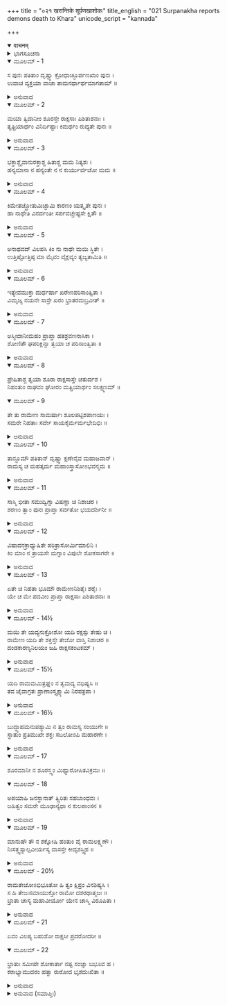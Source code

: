 +++
title = "०२१ खरान्तिके शूर्पणखाशोकः"
title_english = "021 Surpanakha reports demons death to Khara"
unicode_script = "kannada"

+++
<details open><summary>वाचनम्</summary>

<div class="audioEmbed"  caption="श्रीराम-हरिसीताराममूर्ति-घनपाठिभ्यां वचनम्" src="https://archive.org/download/Ramayana-recitation-Sriram-harisItArAmamUrti-Ghanapaati-v2/Kanda_3/Kanda_3_ARK-021-Kharamthike_Shoorpanakaa_Shokaha_.mp3"></div>
</details>



<details><summary>ಭಾಗಸೂಚನಾ</summary>

ಶೂರ್ಪಣಖಿಯು ಖರನಿಗೆ ರಾಕ್ಷಸರು ಹತರಾದುದನ್ನು ಹೇಳಿದುದು, ರಾಮನೊಡನೆ ಯುದ್ಧ ಮಾಡಲು ಪುನಃ ಖರನನ್ನು ಪ್ರೋತ್ಸಾಹಿಸಿದುದು
</details>

<details open><summary>ಮೂಲಮ್ - 1</summary>

ಸ ಪುನಃ ಪತಿತಾಂ ದೃಷ್ಟ್ವಾ ಕ್ರೋಧಾಚ್ಛೂರ್ಪಣಖಾಂ ಪುನಃ ।  
ಉವಾಚ ವ್ಯಕ್ತಯಾ ವಾಚಾ ತಾಮನರ್ಥಾರ್ಥಮಾಗತಾಮ್ ॥
</details>

<details><summary>ಅನುವಾದ</summary>

ಶೂರ್ಪಣಖಿಯು ಪುನಃ ಭೂಮಿಯಲ್ಲಿ ಬಿದ್ದಿರುವುದನ್ನು ನೋಡಿ, ಅನರ್ಥದಿಂದ ಬಂದಿರುವ ಆ ತಂಗಿಯಲ್ಲಿ ಖರನು ಕ್ರೋಧದಿಂದ ಸ್ಪಷ್ಟವಾಣಿಯಲ್ಲಿ ಪುನಃ ಹೇಳಿದನು.॥1॥
</details>

<details open><summary>ಮೂಲಮ್ - 2</summary>

ಮಯಾ ತ್ವಿದಾನೀಂ ಶೂರಸ್ತೇ ರಾಕ್ಷಸಾಃ ಪಿಶಿತಾಶನಾಃ ।  
ತ್ವತ್ಪ್ರಿಯಾರ್ಥಂ ವಿನಿರ್ದಿಷ್ಟಾಃ ಕಿಮರ್ಥಂ ರುದ್ಯತೇ ಪುನಃ ॥
</details>

<details><summary>ಅನುವಾದ</summary>

ತಂಗೀ! ನಾನು ನಿನಗೆ ಪ್ರಿಯವನ್ನುಂಟುಮಾಡಲು ಅನೇಕ ಶೂರ-ವೀರ, ಮಾಂಸಾಹಾರೀ ರಾಕ್ಷಸರಿಗೆ ಹೋಗಲು ಆಜ್ಞೆಕೊಟ್ಟಿದ್ದೆ. ಈಗ ಪುನಃ ನೀನು ಏಕೆ ಅಳುತ್ತಿರುವೆ.॥2॥
</details>

<details open><summary>ಮೂಲಮ್ - 3</summary>

ಭಕ್ತಾಶ್ಚೈವಾನುರಕ್ತಾಶ್ಚ ಹಿತಾಶ್ಚ ಮಮ ನಿತ್ಯಶಃ ।  
ಹನ್ಯಮಾನಾ ನ ಹನ್ಯಂತೇ ನ ನ ಕುರ್ಯುರ್ವಚೋ ಮಮ ॥
</details>

<details><summary>ಅನುವಾದ</summary>

ನನ್ನ ಭಕ್ತರೂ, ನನ್ನಲ್ಲಿ ಅನುರಾಗವುಳ್ಳವರೂ, ಸದಾ ನನ್ನ ಹಿತವನ್ನು ಬಯಸುವವರೂ ಆದ ರಾಕ್ಷಸರನ್ನು ನಾನು ಕಳಿಸಿದ್ದೆ. ಅವರು ಯಾರಿಂದಲೂ ಸಾಯಲಾರರು. ನನ್ನ ಆಜ್ಞೆಯನ್ನು ಪಾಲಿಸದಿರುವುದೂ ಅವರಿಂದ ಸಂಭವವಿಲ್ಲ.॥3॥
</details>

<details open><summary>ಮೂಲಮ್ - 4</summary>

ಕಿಮೇತಚ್ಛ್ರೋತುಮಿಚ್ಛಾಮಿ ಕಾರಣಂ ಯತ್ಕೃತೇ ಪುನಃ ।  
ಹಾ ನಾಥೇತಿ ವಿನರ್ದಂತೀ ಸರ್ಪವಚ್ಚೇಷ್ಟಸೇ ಕ್ಷಿತೌ ॥
</details>

<details><summary>ಅನುವಾದ</summary>

ಹಾಗಿರುವಾಗ ಯಾವ ಕಾರಣ ಉಪಸ್ಥಿತವಾಯಿತು? ‘ಹಾ ನಾಥ!’ ಎಂದುಕೊಳ್ಳುತ್ತಾ ಹಾವಿನಂತೆ ನೆಲದಲ್ಲಿ ಬಿದ್ದಿರುವುದು ಯಾತಕ್ಕಾಗಿ ಎಂದು ನಾನು ಕೇಳಲು ಬಯಸುತ್ತಿದ್ದೇನೆ.॥4॥
</details>

<details open><summary>ಮೂಲಮ್ - 5</summary>

ಅನಾಥವದ್ ವಿಲಪಸಿ ಕಿಂ ನು ನಾಥೇ ಮಯಿ ಸ್ಥಿತೇ ।  
ಉತ್ತಿಷ್ಟೋತ್ತಿಷ್ಠ ಮಾ ಮೈವಂ ವೈಕ್ಲವ್ಯಂ ತ್ಯಜ್ಯತಾಮಿತಿ ॥
</details>

<details><summary>ಅನುವಾದ</summary>

ನನ್ನಂತಹ ರಕ್ಷಕನು ಇರುವಾಗ ನೀನು ಅನಾಥಳಂತೆ ಏಕೆ ವಿಲಾಪ ಮಾಡುತ್ತಿರುವೆ? ಏಳು! ಏಳು! ಹೀಗೆ ಮಲಗಿರಬೇಡ, ಗಾಬರಿಪಡಬೇಡ.॥5॥
</details>

<details open><summary>ಮೂಲಮ್ - 6</summary>

ಇತ್ಯೇವಮುಕ್ತಾ ದುರ್ಧರ್ಷಾ ಖರೇಣಪರಿಸಾಂತ್ವಿತಾ ।  
ವಿಮೃಜ್ಯ ನಯನೇ ಸಾಸ್ರೇ ಖರಂ ಭ್ರಾತರಮಬ್ರವೀತ್ ॥
</details>

<details><summary>ಅನುವಾದ</summary>

ಖರನು ಹೀಗೆ ಸಾಂತ್ವನ ಮಾಡಿದಾಗ ಆ ದುರ್ಧರ್ಷ ರಾಕ್ಷಸಿಯು ಕಂಬನಿಗಳನ್ನು ಒರೆಸಿಕೊಂಡು ಅಣ್ಣನಲ್ಲಿ ಹೇಳಿದಳು.॥6॥
</details>

<details open><summary>ಮೂಲಮ್ - 7</summary>

ಅಸ್ಮೀದಾನೀಮಹಂ ಪ್ರಾಪ್ತಾ ಹತಶ್ರವಣನಾಸಿಕಾ ।  
ಶೋಣಿತೌ ಘಪರಿಕ್ಲಿನ್ನಾ ತ್ವಯಾ ಚ ಪರಿಸಾಂತ್ವಿತಾ ॥
</details>

<details><summary>ಅನುವಾದ</summary>

ಅಣ್ಣಾ! ನಾನು ಈಗ ಪುನಃ ನಿನ್ನ ಬಳಿಗೆ ಏಕೆ ಬಂದಿರುವೆನು - ಇದನ್ನು ತಿಳಿಸುತ್ತೇನೆ, ಕೇಳು ನನ್ನ ಮೂಗು-ಕಿವಿಗಳು ತುಂಡಾಗಿ ನಾನು ರಕ್ತದ ಧಾರೆಯಿಂದ ಮಿಂದುಹೋದೆ. ಆ ಅವಸ್ಥೆಯಲ್ಲಿ ಮೊದಲ ಸಲ ನಾನು ಬಂದಾಗ ನೀನು ಬಹಳ ಸಮಾಧಾನಪಡಿಸಿದ್ದೆ.॥7॥
</details>

<details open><summary>ಮೂಲಮ್ - 8</summary>

ಪ್ರೇಷಿತಾಶ್ಚ ತ್ವಯಾ ಶೂರಾ ರಾಕ್ಷಸಾಸ್ತೇ ಚತುರ್ದಶ ।  
ನಿಹಂತುಂ ರಾಘವಂ ಘೋರಂ ಮತ್ಪ್ರಿಯಾರ್ಥಂ ಸಲಕ್ಷ್ಮಣಮ್ ॥
</details>

<details open><summary>ಮೂಲಮ್ - 9</summary>

ತೇ ತು ರಾಮೇಣ ಸಾಮರ್ಷಾಃ ಶೂಲಪಟ್ಟಿಶಪಾಣಯಃ ।  
ಸಮರೇ ನಿಹತಾಃ ಸರ್ವೇ ಸಾಯಕೈರ್ಮರ್ಮಭೇದಿಭಿಃ ॥
</details>

<details><summary>ಅನುವಾದ</summary>

ಅನಂತರ ನನ್ನ ಪ್ರಿಯವನ್ನುಂಟುಮಾಡಲು ಲಕ್ಷ್ಮಣ ಸಹಿತ ಶ್ರೀರಾಮನನ್ನು ವಧಿಸುವ ಉದ್ದೇಶದಿಂದ ನೀನು ಕಳಿಸಿದ ಶೂರ-ವೀರ ರಾಕ್ಷಸರೆಲ್ಲರೂ ಕ್ರೋಧಗೊಂಡು ಕೈಯಲ್ಲಿ ಶೂಲಪಟ್ಟಿಶ ಧರಿಸಿ ಅಲ್ಲಿಗೆ ಹೋದರು, ಆದರೆ ರಾಮನು ತನ್ನ ಮರ್ಮಭೇದಿ ಬಾಣಗಳಿಂದ ಅವರೆಲ್ಲರನ್ನು ಸಮರಾಂಗಣದಲ್ಲಿ ಕೊಂದುಹಾಕಿದನು.॥8-9॥
</details>

<details open><summary>ಮೂಲಮ್ - 10</summary>

ತಾನ್ಭೂಮೌ ಪತಿತಾನ್ ದೃಷ್ಟ್ವಾ ಕ್ಷಣೇನೈವ ಮಹಾಜವಾನ್ ।  
ರಾಮಸ್ಯ ಚ ಮಹತ್ಕರ್ಮ ಮಹಾಂಸ್ತ್ರಾಸೋಽಭವನ್ಮಮ ॥
</details>

<details><summary>ಅನುವಾದ</summary>

ಆ ಮಹಾವೇಗಶಾಲೀ ನಿಶಾಚರರು ಕ್ಷಣಾರ್ಧದಲ್ಲಿ ಧರಾಶಾಯಿಯಾಗಿರುವುದನ್ನು ನೋಡಿ ರಾಮನ ಆ ಮಹಾಪರಾಕ್ರಮವನ್ನು ನೋಡಿ ನನ್ನ ಶರೀರದಲ್ಲಿ ಭಾರೀ ಭಯ ಉಂಟಾಯಿತು.॥10॥
</details>

<details open><summary>ಮೂಲಮ್ - 11</summary>

ಸಾಸ್ಮಿ ಭೀತಾ ಸಮುದ್ವಿಗ್ನಾ ವಿಷಣ್ಣಾ ಚ ನಿಶಾಚರ ।  
ಶರಣಂ ತ್ವಾಂ ಪುನಃ ಪ್ರಾಪ್ತಾ ಸರ್ವತೋ ಭಯದರ್ಶಿನೀ ॥
</details>

<details><summary>ಅನುವಾದ</summary>

ನಿಶಾಚರರಾಜನೇ! ನಾನು ಭಯ-ಭೀತ, ಉದ್ವಿಗ್ನ, ವಿಷಾದಗ್ರಸ್ತಳಾಗಿರುವೆನು. ನನಗೆ ಎಲ್ಲೆಡೆ ಭಯವೇ ಭಯವು ಕಂಡುಬರುತ್ತಿದೆ, ಅದಕ್ಕಾಗಿ ಪುನಃ ನಿನಗೆ ಶರಣು ಬಂದಿರುವೆನು.॥11॥
</details>

<details open><summary>ಮೂಲಮ್ - 12</summary>

ವಿಷಾದನಕ್ರಾಧ್ಯುಷಿತೇ  ಪರಿತ್ರಾಸೋರ್ಮಿಮಾಲಿನಿ ।  
ಕಿಂ ಮಾಂ ನ ತ್ರಾಯಸೇ ಮಗ್ನಾಂ ವಿಪುಲೇ ಶೋಕಸಾಗರೇ ॥
</details>

<details><summary>ಅನುವಾದ</summary>

ವಿಷಾದರೂಪೀ ಮೊಸಳೆಗಳು ವಾಸಿಸುವ, ಭಯವೆಂಬ ಅಲೆಗಳಿಂದ ತುಂಬಿರುವ, ಶೋಕಸಮುದ್ರದಲ್ಲಿ ನಾನು ಮುಳುಗಿರುವೆನು. ನೀನು ಈ ಶೋಕ ಸಮುದ್ರದಿಂದ ನನ್ನನ್ನು ಏಕೆ ಉದ್ಧರಿಸುವುದಿಲ್ಲ.॥12॥
</details>

<details open><summary>ಮೂಲಮ್ - 13</summary>

ಏತೇ ಚ ನಿಹತಾ ಭೂಮೌ ರಾಮೇಣನಿಶಿತೈಃ ಶರೈಃ ।  
ಯೇ ಚ ಮೇ ಪದವೀಂ ಪ್ರಾಪ್ತಾ ರಾಕ್ಷಸಾಃ ಪಿಶಿತಾಶನಾಃ ॥
</details>

<details><summary>ಅನುವಾದ</summary>

ಮಾಂಸಭಕ್ಷಿ ರಾಕ್ಷಸರು ನನ್ನೊಡನೆ ಹೋದವರೆಲ್ಲರೂ ರಾಮನ ನಿಶಿತ ಶರಗಳಿಂದ ಸತ್ತು ಭೂಮಿಯಲ್ಲಿ ಬಿದ್ದಿರುವರ.॥13॥
</details>

<details open><summary>ಮೂಲಮ್ - 14½</summary>

ಮಯಿ ತೇ ಯದ್ಯನುಕ್ರೋಶೋ ಯದಿ ರಕ್ಷಸ್ಸು ತೇಷು ಚ ।  
ರಾಮೇಣ ಯದಿ ತೇ ಶಕ್ತಿಸ್ತೇ ತೇಜೋ ವಾಸ್ತಿ ನಿಶಾಚರ ॥  
ದಂಡಕಾರಣ್ಯನಿಲಯಂ  ಜಹಿ ರಾಕ್ಷಸಕಂಟಕಮ್ ।
</details>

<details><summary>ಅನುವಾದ</summary>

ರಾಕ್ಷಸರಾಜನೇ! ನನ್ನ ಮೇಲೆ ಹಾಗೂ ಸತ್ತಿರುವ ಆ ರಾಕ್ಷಸರ ಮೇಲೆ ನಿನಗೆ ಅನುಕಂಪ ಇದ್ದರೆ, ರಾಮನಿಗೆ ಪ್ರತಿಕಾರ ಮಾಡುವ ಶಕ್ತಿ-ತೇಜ ನಿನ್ನಲ್ಲಿ ಇದ್ದರೆ, ಅವನನ್ನು ಕೊಂದು ಹಾಕು, ಏಕೆಂದರೆ ದಂಡಕಾರಣ್ಯದಲ್ಲಿ ಮನೆಮಾಡಿ ನೆಲೆ ಇರುವ ರಾಮನು ರಾಕ್ಷಸರಿಗಾಗಿ ಕಂಟಕಪ್ರಾಯನಾಗಿದ್ದಾನೆ.॥14½॥
</details>

<details open><summary>ಮೂಲಮ್ - 15½</summary>

ಯದಿ ರಾಮಮಮಿತ್ರಘ್ನಂ ನ ತ್ವಮದ್ಯ ವಧಿಷ್ಯಸಿ ॥  
ತವ ಚೈವಾಗ್ರತಃ ಪ್ರಾಣಾಂಸ್ತ್ಯಕ್ಷ್ಯಾಮಿ ನಿರಪತ್ರಪಾ ।
</details>

<details><summary>ಅನುವಾದ</summary>

ನೀನು ಇಂದೇ ಶತ್ರುಘಾತಿ ರಾಮನನ್ನು ವಧಿಸದಿದ್ದರೆ ನಾನು ನಿನ್ನ ಮುಂದೆಯೇ ಪ್ರಾಣತ್ಯಾಗ ಮಾಡುವೆನು, ಏಕೆಂದರೆ ನನ್ನ ಲಜ್ಜೆ ಸೂರೆಗೊಂಡಿದೆ.॥15½॥
</details>

<details open><summary>ಮೂಲಮ್ - 16½</summary>

ಬುದ್ಧ್ಯಾಹಮನುಪಶ್ಯಾಮಿ ನ ತ್ವಂ ರಾಮಸ್ಯ ಸಂಯುಗೇ ॥  
ಸ್ಥಾತುಂ ಪ್ರತಿಮುಖೇ ಶಕ್ತಃ ಸಬಲೋಽಪಿ ಮಹಾರಣೇ ।
</details>

<details><summary>ಅನುವಾದ</summary>

ನೀನು ಮಹಾಸಮರದಲ್ಲಿ ಬಲಾಢ್ಯನಾಗಿದ್ದರೂ ರಾಮನ ಎದುರಿಗೆ ಯುದ್ಧದಲ್ಲಿ ನಿಲ್ಲಲಾರೆ ಎಂದೇ ನನಗೆ ಬುದ್ಧಿಪೂರ್ವಕವಾಗಿ ಪದೇ-ಪದೇ ಅನಿಸುತ್ತಿದೆ.॥16½॥
</details>

<details open><summary>ಮೂಲಮ್ - 17</summary>

ಶೂರಮಾನೀ ನ ಶೂರಸ್ತ್ವಂ ಮಿಥ್ಯಾರೋಪಿತವಿಕ್ರಮಃ ॥
</details>

<details open><summary>ಮೂಲಮ್ - 18</summary>

ಅಪಯಾಹಿ ಜನಸ್ಥಾನಾತ್ ತ್ವ್ರಿರಿತಃ  ಸಹಬಾಂಧವಃ ।  
ಜಹಿತ್ವಂ ಸಮರೇ ಮೂಢಾನ್ಯಥಾ ನ ಕುಲಪಾಂಸನ ॥
</details>

<details><summary>ಅನುವಾದ</summary>

ನೀನು ತನ್ನನ್ನು ಶೂರ-ವೀರನೆಂದು ತಿಳಿಯುತ್ತಿ, ಆದರೆ ನಿನ್ನಲ್ಲಿ ಶೌರ್ಯವೇ ಇಲ್ಲ. ನೀನು ಸುಮ್ಮನೇ ತನ್ನಲ್ಲಿ ಪರಾಕ್ರಮವನ್ನು ಆರೊಪಿಸಿಕೊಂಡಿರುವೆ. ಮೂಢನೇ! ನೀನು ರಣರಂಗದಲ್ಲಿ ಅವರಿಬ್ಬರನ್ನು ಕೊಂದು ಹಾಕು ಇಲ್ಲದಿದ್ದರೆ ತನ್ನ ಕುಲಕ್ಕೆ ಕಲಂಕವನ್ನು ಹಚ್ಚಿ ಬಂಧು-ಬಾಂಧವರೊಂದಿಗೆ ಕೂಡಲೇ ಈ ಜನಸ್ಥಾನದಿಂದ ಓಡಿ ಹೋಗು.॥17-18॥
</details>

<details open><summary>ಮೂಲಮ್ - 19</summary>

ಮಾನುಷೌ ತೌ ನ ಶಕ್ನೋಷಿ ಹಂತುಂ ವೈ ರಾಮಲಕ್ಷ್ಮಣೌ ।  
ನಿಃಸತ್ತ್ವಸ್ಯಾಲ್ಪವೀರ್ಯಸ್ಯ ವಾಸಸ್ತೇ ಕೀದೃಶಸ್ತ್ವಿಹ ॥
</details>

<details><summary>ಅನುವಾದ</summary>

ರಾಮ-ಲಕ್ಷ್ಮಣರು ಮಾನವರಾಗಿದ್ದಾರೆ, ಅವರನ್ನು ಕೊಲ್ಲುವ ಶಕ್ತಿ ನಿನ್ನಲ್ಲಿ ಇಲ್ಲದಿದ್ದರೆ ನಿನ್ನಂತಹ ನಿರ್ಬಲ, ಪರಾಕ್ರಮ ಶೂನ್ಯ ರಾಕ್ಷಸನು ಇಲ್ಲಿ ಇರಲು ಹೇಗೆ ಸಾಧ್ಯ.॥19॥
</details>

<details open><summary>ಮೂಲಮ್ - 20½</summary>

ರಾಮತೇಜೋಽಭಿಭೂತೋ ಹಿ ತ್ವಂ ಕ್ಷಿಪ್ರಂ ವಿನಶಿಷ್ಯಸಿ ।  
ಸ ಹಿ ತೇಜಃಸಮಾಯುಕ್ತೋ ರಾಮೋ ದಶರಥಾತ್ಮಜಃ ॥  
ಭ್ರಾತಾ ಚಾಸ್ಯ ಮಹಾವೀರ್ಯೋ ಯೇನ ಚಾಸ್ಮಿ ವಿರೂಪಿತಾ ।
</details>

<details><summary>ಅನುವಾದ</summary>

ನೀನು ರಾಮನ ತೇಜದಿಂದ ಪರಾಜಿತನಾಗಿ ಬೇಗನೇ ನಾಶವಾಗಿ ಹೋಗುವೆ, ಏಕೆಂದರೆ ದಶರಥಕುಮಾರ ರಾಮನು ಬಹಳ ತೇಜಸ್ವಿಯಾಗಿದ್ದಾನೆ. ಅವನ ತಮ್ಮನೂ ಮಹಾ ಪರಾಕ್ರಮಿಯಾಗಿದ್ದಾನೆ, ಅವನೇ ನನ್ನ ಮೂಗನ್ನು ಕಿವಿಗಳನ್ನು ಇಲ್ಲವಾಗಿಸಿ ಅತ್ಯಂತ ಕುರೂಪಿಯಾಗಿಸಿರುವನು.॥20॥
</details>

<details open><summary>ಮೂಲಮ್ - 21</summary>

ಏವಂ ವಿಲಪ್ಯ ಬಹುಶೋ ರಾಕ್ಷಸೀ ಪ್ರದರೋದರೀ ॥
</details>

<details open><summary>ಮೂಲಮ್ - 22</summary>

ಭ್ರಾತುಃ ಸಮೀಪೇ ಶೋಕಾರ್ತಾ ನಷ್ಟ ಸಂಜ್ಞಾ ಬಭೂವ ಹ ।  
ಕರಾಭ್ಯಾಮುದರಂ ಹತ್ವಾ ರುರೋದ  ಭೃಶದುಃಖಿತಾ ॥
</details>

<details><summary>ಅನುವಾದ</summary>

ಈ ಪ್ರಕಾರ ಬಹಳ ವಿಲಾಪ ಮಾಡಿ ಗುಹೆಯಂತಿರುವ ಹೊಟ್ಟೆಯುಳ್ಳ ಆ ರಾಕ್ಷಸಿಯು ಶೋಕಾತುರಳಾಗಿ ತನ್ನ ಅಣ್ಣನ ಬಳಿ ಮೂರ್ಛಿತಳಂತಾದಳು ಮತ್ತು ಅತ್ಯಂತ ದುಃಖಿಯಾಗಿ ಎರಡೂ ಕೃತ್ಯಗಳಿಂದ ಹೊಟ್ಟೆಯನ್ನು ಬಡಿದುಕೊಂಡು ಜೋರಾಗಿ ಅಳತೊಡಗಿದಳು.॥21-22॥
</details>

<details><summary>ಅನುವಾದ (ಸಮಾಪ್ತಿಃ)</summary>

ಶ್ರೀ ವಾಲ್ಮೀಕಿ ವಿರಚಿತ ಆರ್ಷರಾಮಾಯಣ ಆದಿಕಾವ್ಯದ ಅರಣ್ಯಕಾಂಡದಲ್ಲಿ ಇಪ್ಪತ್ತೊಂದನೆಯ ಸರ್ಗ ಸಂಪೂರ್ಣವಾಯಿತು.॥21॥
</details>
